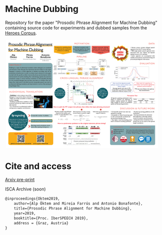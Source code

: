 # Machine Dubbing

Repository for the paper "Prosodic Phrase Alignment for Machine Dubbing" containing source code for experiments and dubbed samples from the [Heroes Corpus](https://repositori.upf.edu/handle/10230/35572). 

<p align="center"><a href="https://raw.githubusercontent.com/alpoktem/MachineDub/master/MachineDub-poster.png"><img src="https://raw.githubusercontent.com/alpoktem/MachineDub/master/MachineDub-poster.png" width="500"></a></p>


# Cite and access

[Arxiv pre-print](https://arxiv.org/abs/1908.07226)

ISCA Archive (soon)

	@inproceedings{Oktem2019,
		author={Alp Öktem and Mireia Farrús and Antonio Bonafonte},
		title={Prosodic Phrase Alignment for Machine Dubbing},
		year=2019,
		booktitle={Proc. IberSPEECH 2019},
		address = {Graz, Austria}
	}